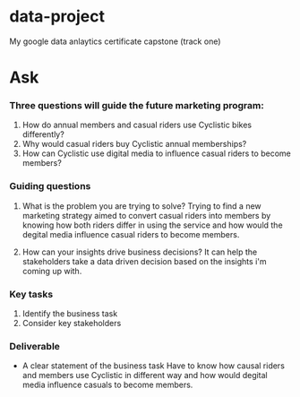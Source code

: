 # data-project
My google data anlaytics certificate capstone (track one)

# Ask

### Three questions will guide the future marketing program:
1. How do annual members and casual riders use Cyclistic bikes differently?
2. Why would casual riders buy Cyclistic annual memberships?
3. How can Cyclistic use digital media to influence casual riders to become members?

### Guiding questions

1. What is the problem you are trying to solve?
 Trying to find a new marketing strategy aimed to convert casual riders into members by knowing how both riders differ in using the service and how would the degital media influence casual riders to become members. 

2. How can your insights drive business decisions?
 It can help the stakeholders take a data driven decision based on the insights i'm coming up with.

### Key tasks
1. Identify the business task
2. Consider key stakeholders

### Deliverable
- A clear statement of the business task
 Have to know how causal riders and members use Cyclistic in different way and how would degital media influence casuals to become members.